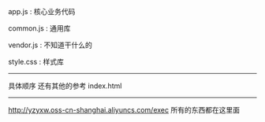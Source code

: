 app.js : 核心业务代码

common.js : 通用库

vendor.js : 不知道干什么的

style.css : 样式库

----

具体顺序 还有其他的参考 index.html


---

http://yzyxw.oss-cn-shanghai.aliyuncs.com/exec 所有的东西都在这里面 